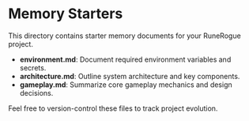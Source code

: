# Memory Starters

This directory contains starter memory documents for your RuneRogue project.

- **environment.md**: Document required environment variables and secrets.
- **architecture.md**: Outline system architecture and key components.
- **gameplay.md**: Summarize core gameplay mechanics and design decisions.

Feel free to version-control these files to track project evolution.

